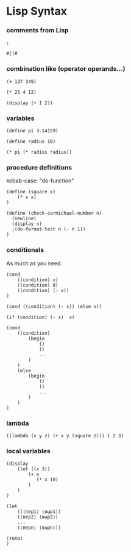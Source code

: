# Lisp Syntax

### comments from Lisp

```
;

#||#
```

### combination like (operator operands...)

```
(+ 137 349)

(* 25 4 12)

(display (+ 1 2))
```

### variables

```
(define pi 3.14159)

(define radius 10)

(* pi (* radius radius))
```

### procedure definitions

kebab-case: "do-function"

```
(define (square x) 
    (* x x)
)

(define (check-carmichael-number n)
  (newline)
  (display n) 
  ;(do-fermat-test n (- n 1))
)
```

### conditionals

As much as you need.

```
(cond 
    ((condition) x) 
    ((condition) 0)
    ((condition) (- x))
)

(cond ((condition) (- x)) (else x))

(if (condition) (- x)  x)

(cond 
    ((condition) 
        (begin
            ()
            ()
            ...
        )
    )
    (else 
        (begin
            ()
            ()
            ...
        )
    )
)
```

### lambda

```
((lambda (x y z) (+ x y (square z))) 1 2 3)
```

### local variables 

```
(display 
    (let ((x 3))
        (+ x 
           (* x 10)
        )
    )
)

(let 
    ((⟨пер1⟩ ⟨выр1⟩) 
    (⟨пер2⟩ ⟨выр2⟩)
    ...
    (⟨перn⟩ ⟨вырn⟩))

⟨тело⟩
)
```
